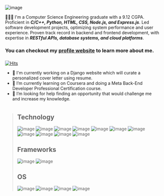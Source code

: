![image](https://www.icegif.com/wp-content/uploads/icegif-2425.gif) 

👩🏽‍💻 I'm a Computer Science Engineering graduate with a 9.12 CGPA. Proficient in ***C/C++, Python, HTML, CSS, Node.js, and Express.js***. Led software development projects, optimizing system performance and user experience. Proven track record in backend and frontend development, with expertise in ***RESTful APIs, database systems, and cloud platforms***. 
### You can checkout my [profile website](https://anushka2040.github.io/Profile/) to learn more about me. 
###

[![Hits](https://hits.sh/github.com/Anushka2040.svg)](https://hits.sh/github.com/Anushka2040/)

- 🔭 I'm currently working on a Django website which will curate a personalized cover letter using resume.
- 🌱 I’m currently learning on Coursera and doing a Meta Back-End Developer Professional Certification course.
- 🤔 I’m looking for help finding an opportunity that would challenge me and increase my knowledge.

#

>## Technology
>
> ![image](https://ziadoua.github.io/m3-Markdown-Badges/badges/C++/c++1.svg) ![image](https://ziadoua.github.io/m3-Markdown-Badges/badges/Python/python3.svg) ![image](https://ziadoua.github.io/m3-Markdown-Badges/badges/HTML/html1.svg) ![image](https://ziadoua.github.io/m3-Markdown-Badges/badges/Bootstrap/bootstrap1.svg) ![image](https://ziadoua.github.io/m3-Markdown-Badges/badges/CSS/css1.svg) ![image](https://ziadoua.github.io/m3-Markdown-Badges/badges/Javascript/javascript1.svg) ![image](https://ziadoua.github.io/m3-Markdown-Badges/badges/Django/django1.svg) ![image](https://ziadoua.github.io/m3-Markdown-Badges/badges/Express/express1.svg) ![image](https://ziadoua.github.io/m3-Markdown-Badges/badges/NodeJS/nodejs1.svg) ![image](https://ziadoua.github.io/m3-Markdown-Badges/badges/PHP/php1.svg) ![image](https://ziadoua.github.io/m3-Markdown-Badges/badges/React/react1.svg)
>
>## Frameworks
>
>![image](https://ziadoua.github.io/m3-Markdown-Badges/badges/Flask/flask1.svg) ![image](https://ziadoua.github.io/m3-Markdown-Badges/badges/Flutter/flutter1.svg)
>
>## OS
>
> ![image](https://ziadoua.github.io/m3-Markdown-Badges/badges/Windows/windows1.svg) ![image](https://ziadoua.github.io/m3-Markdown-Badges/badges/Arch/arch1.svg) ![image](https://ziadoua.github.io/m3-Markdown-Badges/badges/Ubuntu/ubuntu1.svg) ![image](https://ziadoua.github.io/m3-Markdown-Badges/badges/macOS/macos1.svg)

<!--
**Anushka2040/Anushka2040** is a ✨ _special_ ✨ repository because its `README.md` (this file) appears on your GitHub profile.

Here are some ideas to get you started:

- 🔭 I’m currently working on ...
- 🌱 I’m currently learning ...
- 👯 I’m looking to collaborate on ...
- 🤔 I’m looking for help with ...
- 💬 Ask me about ...
- 📫 How to reach me: ...
- 😄 Pronouns: ...
- ⚡ Fun fact: ...
-->
